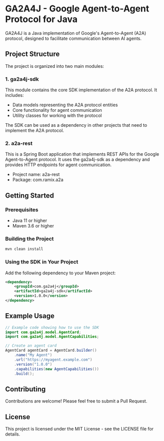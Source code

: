 # GA2A4J - Google Agent-to-Agent Protocol for Java

GA2A4J is a Java implementation of Google's Agent-to-Agent (A2A) protocol, designed to facilitate communication between AI agents.

## Project Structure

The project is organized into two main modules:

### 1. ga2a4j-sdk

This module contains the core SDK implementation of the A2A protocol. It includes:

- Data models representing the A2A protocol entities
- Core functionality for agent communication
- Utility classes for working with the protocol

The SDK can be used as a dependency in other projects that need to implement the A2A protocol.

### 2. a2a-rest

This is a Spring Boot application that implements REST APIs for the Google Agent-to-Agent protocol. It uses the ga2a4j-sdk as a dependency and provides HTTP endpoints for agent communication.

- Project name: a2a-rest
- Package: com.ramix.a2a

## Getting Started

### Prerequisites

- Java 11 or higher
- Maven 3.6 or higher

### Building the Project

```bash
mvn clean install
```

### Using the SDK in Your Project

Add the following dependency to your Maven project:

```xml
<dependency>
    <groupId>com.ga2a4j</groupId>
    <artifactId>ga2a4j-sdk</artifactId>
    <version>1.0.0</version>
</dependency>
```

## Example Usage

```java
// Example code showing how to use the SDK
import com.ga2a4j.model.AgentCard;
import com.ga2a4j.model.AgentCapabilities;

// Create an agent card
AgentCard agentCard = AgentCard.builder()
    .name("My Agent")
    .url("https://myagent.example.com")
    .version("1.0.0")
    .capabilities(new AgentCapabilities())
    .build();
```

## Contributing

Contributions are welcome! Please feel free to submit a Pull Request.

## License

This project is licensed under the MIT License - see the LICENSE file for details.
